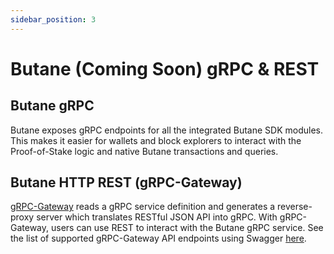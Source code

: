 ```yaml
---
sidebar_position: 3
---
```


# Butane (Coming Soon) gRPC & REST

## Butane gRPC

Butane exposes gRPC endpoints for all the integrated Butane SDK modules. This makes it easier for
wallets and block explorers to interact with the Proof-of-Stake logic and native Butane transactions and queries.

## Butane HTTP REST (gRPC-Gateway)

[gRPC-Gateway](https://grpc-ecosystem.github.io/grpc-gateway/) reads a gRPC service definition and
generates a reverse-proxy server which translates RESTful JSON API into gRPC. With gRPC-Gateway,
users can use REST to interact with the Butane gRPC service. See the list
of supported gRPC-Gateway API endpoints using Swagger [here](../api#clients).
